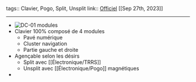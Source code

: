 tags:: Clavier, Pogo, Split, Unsplit
link:: [Officiel](https://mechboards.co.uk/products/mbuk-dc-01) 
[[Sep 27th, 2023]]
***

- ![DC-01 modules](https://mechboards.co.uk/cdn/shop/products/the-dc-01gmechkt0915854-158783_1080x.png?v=1662747659)
- Clavier 100% composé de 4 modules
	- Pavé numérique
	- Cluster navigation
	- Partie gauche et droite
- Agençable selon les désirs
	- Split avec [[Électronique/TRRS]]
	- Unsplit avec [[Électronique/Pogo]] magnétiques
-